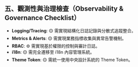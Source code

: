 ## 五、觀測性與治理檢查（Observability & Governance Checklist）

- **Logging/Tracing**: 🟡 需實現結構化日誌記錄與分散式追蹤整合。
- **Metrics & Alerts**: 🟡 需實現業務指標收集與異常告警機制。
- **RBAC**: ⚙️ 需實現基於權限的控制與審計日誌。
- **i18n**: 🟡 需完全遷移至 i18n 內容管理系統。
- **Theme Token**: 🟡 需統一使用中央設計系統的 Theme Token。